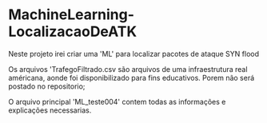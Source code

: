 # MachineLearning-LocalizacaoDeATK
 Neste projeto irei criar uma 'ML' para localizar pacotes de ataque SYN flood

 Os arquivos 'TrafegoFiltrado.csv são arquivos de uma infraestrutura real américana, aonde foi disponibilizado para fins educativos.
 Porem não será postado no repositorio;

 O arquivo principal 'ML_teste004' contem todas as informações e explicações necessarias.
